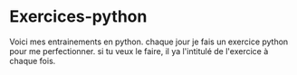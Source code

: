 # Exercices-python

Voici mes entrainements en python. 
chaque jour je fais un exercice python pour me perfectionner.
si tu veux le faire, il ya l'intitulé de l'exercice à chaque fois.
